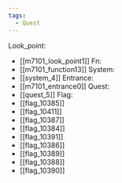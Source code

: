 ```yaml
---
tags:
  - Quest
---
```

Look_point:
- [[m7101_look_point1]]
Fn:
- [[m7101_function13]]
System:
- [[system_4]]
Entrance:
- [[m7101_entrance0]]
Quest:
- [[quest_5]]
Flag:
- [[flag_10385]]
- [[flag_10411]]
- [[flag_10387]]
- [[flag_10384]]
- [[flag_10391]]
- [[flag_10386]]
- [[flag_10389]]
- [[flag_10388]]
- [[flag_10390]]
